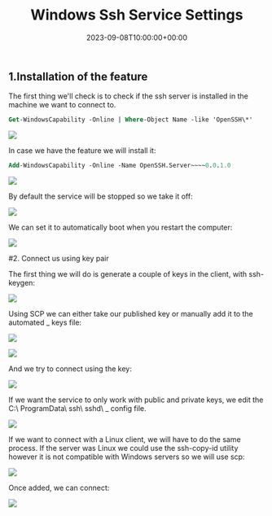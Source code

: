 ﻿---
title: "Windows Ssh Service Settings"
date: 2023-09-08T10:00:00+00:00
Description: Learn how to set ssh service on Windows
tags: [Windows,Sistemas,ISO,ASO]
hero: images/sistemas/ssh_win/windows-ssh.jpg
---


## 1.Installation of the feature

The first thing we'll check is to check if the ssh server is installed in the machine we want to connect to.

```ps
Get-WindowsCapability -Online | Where-Object Name -like 'OpenSSH\*'
```

![](../img/Aspose.Words.abd631a7-a62e-4d27-bef0-1d38f74ce102.001.jpeg)

In case we have the feature we will install it:

```ps
Add-WindowsCapability -Online -Name OpenSSH.Server~~~~0.0.1.0
```

![](../img/Aspose.Words.abd631a7-a62e-4d27-bef0-1d38f74ce102.002.png)

By default the service will be stopped so we take it off:

![](../img/Aspose.Words.abd631a7-a62e-4d27-bef0-1d38f74ce102.003.png)

We can set it to automatically boot when you restart the computer:

![](../img/Aspose.Words.abd631a7-a62e-4d27-bef0-1d38f74ce102.004.png)

#2. Connect us using key pair

The first thing we will do is generate a couple of keys in the client, with ssh-keygen:

![](../img/Aspose.Words.abd631a7-a62e-4d27-bef0-1d38f74ce102.005.jpeg)

Using SCP we can either take our published key or manually add it to the automated _ keys file:

![](../img/Aspose.Words.abd631a7-a62e-4d27-bef0-1d38f74ce102.006.png)

![](../img/Aspose.Words.abd631a7-a62e-4d27-bef0-1d38f74ce102.007.png)

And we try to connect using the key:

![](../img/Aspose.Words.abd631a7-a62e-4d27-bef0-1d38f74ce102.008.jpeg)

If we want the service to only work with public and private keys, we edit the C:\ ProgramData\ ssh\ sshd\ _ config file.

![](../img/Aspose.Words.abd631a7-a62e-4d27-bef0-1d38f74ce102.009.png)

If we want to connect with a Linux client, we will have to do the same process. If the server was Linux we could use the ssh-copy-id utility however it is not compatible with Windows servers so we will use scp:

![](../img/Aspose.Words.abd631a7-a62e-4d27-bef0-1d38f74ce102.010.png)

Once added, we can connect:

![](../img/Aspose.Words.abd631a7-a62e-4d27-bef0-1d38f74ce102.011.png)

